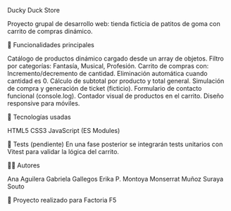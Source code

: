 Ducky Duck Store

Proyecto grupal de desarrollo web: tienda ficticia de patitos de goma con carrito de compras dinámico.

📌 Funcionalidades principales

Catálogo de productos dinámico cargado desde un array de objetos.
Filtro por categorías: Fantasía, Musical, Profesión.
Carrito de compras con:
Incremento/decremento de cantidad.
Eliminación automática cuando cantidad es 0.
Cálculo de subtotal por producto y total general.
Simulación de compra y generación de ticket (ficticio).
Formulario de contacto funcional (console.log).
Contador visual de productos en el carrito.
Diseño responsive para móviles.

🧠 Tecnologías usadas

HTML5
CSS3
JavaScript (ES Modules)

🧪 Tests (pendiente)
En una fase posterior se integrarán tests unitarios con Vitest para validar la lógica del carrito.

👩‍💻 Autores

Ana Aguilera
Gabriela Gallegos
Erika P. Montoya
Monserrat Muñoz
Suraya Souto


📅 Proyecto realizado para Factoria F5
